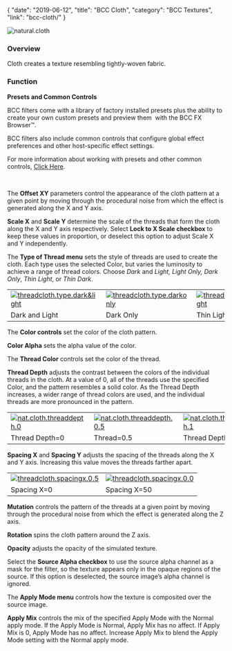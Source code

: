 {
"date": "2019-06-12",
"title": "BCC Cloth",
"category": "BCC Textures",
"link": "bcc-cloth/"
}

 ![natural.cloth](https://borisfx-com-res.cloudinary.com/image/upload//documentation/continuum/uploads/2013/06/natural.cloth_.jpg)


### Overview


Cloth creates a texture resembling tightly-woven fabric.


### Function


**Presets and Common Controls**


BCC filters come with a library of factory installed presets plus the ability to create your own custom presets and preview them  with the BCC FX Browser™.


BCC filters also include common controls that configure global effect preferences and other host-specific effect settings.


For more information about working with presets and other common controls, [Click Here](/documentation/continuum/bcc-common-controls/).

 


The **Offset XY** parameters control the appearance of the cloth pattern at a given point by moving through the procedural noise from which the effect is generated along the X and Y axis.


**Scale X** and **Scale Y** determine the scale of the threads that form the cloth along the X and Y axis respectively. Select **Lock to X Scale checkbox** to keep these values in proportion, or deselect this option to adjust Scale X and Y independently.


The **Type of Thread menu** sets the style of threads are used to create the cloth. Each type uses the selected Color, but varies the luminosity to achieve a range of thread colors. Choose *Dark* and *Light, Light Only, Dark Only*, *Thin* *Light*, or *Thin* *Dark*.




|  |  |  |
| --- | --- | --- |
| [![threadcloth.type.dark&light](https://borisfx-com-res.cloudinary.com/image/upload//documentation/continuum/uploads/2013/06/threadcloth.type_.darklight.jpg)](https://borisfx-com-res.cloudinary.com/image/upload//documentation/continuum/uploads/2013/06/threadcloth.type_.darklight.jpg) | [![threadcloth.type.darkonly](https://borisfx-com-res.cloudinary.com/image/upload//documentation/continuum/uploads/2013/06/threadcloth.type_.darkonly.jpg)](https://borisfx-com-res.cloudinary.com/image/upload//documentation/continuum/uploads/2013/06/threadcloth.type_.darkonly.jpg) | [![threadcloth.type.thinlight](https://borisfx-com-res.cloudinary.com/image/upload//documentation/continuum/uploads/2013/06/threadcloth.type_.thinlight.jpg)](https://borisfx-com-res.cloudinary.com/image/upload//documentation/continuum/uploads/2013/06/threadcloth.type_.thinlight.jpg) |
| Dark and Light | Dark Only | Thin Light |


The **Color controls** set the color of the cloth pattern.


**Color Alpha** sets the alpha value of the color.


The **Thread Color** controls set the color of the thread.


**Thread Depth** adjusts the contrast between the colors of the individual threads in the cloth. At a value of 0, all of the threads use the specified Color, and the pattern resembles a solid color. As the Thread Depth increases, a wider range of thread colors are used, and the individual threads are more pronounced in the pattern.




|  |  |  |
| --- | --- | --- |
| [![nat.cloth.threaddepth.0](https://borisfx-com-res.cloudinary.com/image/upload//documentation/continuum/uploads/2013/06/nat.cloth_.threaddepth.0.jpg)](https://borisfx-com-res.cloudinary.com/image/upload//documentation/continuum/uploads/2013/06/nat.cloth_.threaddepth.0.jpg) | [![nat.cloth.threaddepth.0.5](https://borisfx-com-res.cloudinary.com/image/upload//documentation/continuum/uploads/2013/06/nat.cloth_.threaddepth.0.5.jpg)](https://borisfx-com-res.cloudinary.com/image/upload//documentation/continuum/uploads/2013/06/nat.cloth_.threaddepth.0.5.jpg) | [![nat.cloth.threaddepth.1](https://borisfx-com-res.cloudinary.com/image/upload//documentation/continuum/uploads/2013/06/nat.cloth_.threaddepth.1.jpg)](https://borisfx-com-res.cloudinary.com/image/upload//documentation/continuum/uploads/2013/06/nat.cloth_.threaddepth.1.jpg) |
| Thread Depth=0 | Thread=0.5 | Thread Depth=1.0 |


**Spacing X** and **Spacing Y** adjusts the spacing of the threads along the X and Y axis. Increasing this value moves the threads farther apart.




|  |  |
| --- | --- |
| [![threadcloth.spacingx.0.5](https://borisfx-com-res.cloudinary.com/image/upload//documentation/continuum/uploads/2013/06/threadcloth.spacingx.0.5.jpg)](https://borisfx-com-res.cloudinary.com/image/upload//documentation/continuum/uploads/2013/06/threadcloth.spacingx.0.5.jpg) | [![threadcloth.spacingx.0.0](https://borisfx-com-res.cloudinary.com/image/upload//documentation/continuum/uploads/2013/06/threadcloth.spacingx.0.0.jpg)](https://borisfx-com-res.cloudinary.com/image/upload//documentation/continuum/uploads/2013/06/threadcloth.spacingx.0.0.jpg) |
| Spacing X=0 | Spacing X=50 |


**Mutation** controls the pattern of the threads at a given point by moving through the procedural noise from which the effect is generated along the Z axis.


**Rotation** spins the cloth pattern around the Z axis.


**Opacity** adjusts the opacity of the simulated texture.


Select the **Source Alpha checkbox** to use the source alpha channel as a mask for the filter, so the texture appears only in the opaque regions of the source. If this option is deselected, the source image’s alpha channel is ignored.


The **Apply Mode menu** controls how the texture is composited over the source image.


**Apply Mix** controls the mix of the specified Apply Mode with the Normal apply mode. If the Apply Mode is Normal, Apply Mix has no affect. If Apply Mix is 0, Apply Mode has no affect. Increase Apply Mix to blend the Apply Mode setting with the Normal apply mode.


